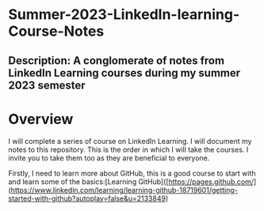 # Summer-2023-LinkedIn-learning-Course-Notes
## Description: A conglomerate of notes from LinkedIn Learning courses during my summer 2023 semester

# Overview
I will complete a series of course on LinkedIn Learning. I will document my notes to this repository. This is the order in which I will take the courses. I invite you to take them too as they are beneficial to everyone.

Firstly, I need to learn more about GitHub, this is a good course to start with and learn some of the basics:[Learning GitHub]([https://pages.github.com/](https://www.linkedin.com/learning/learning-github-18719601/getting-started-with-github?autoplay=false&u=2133849)
